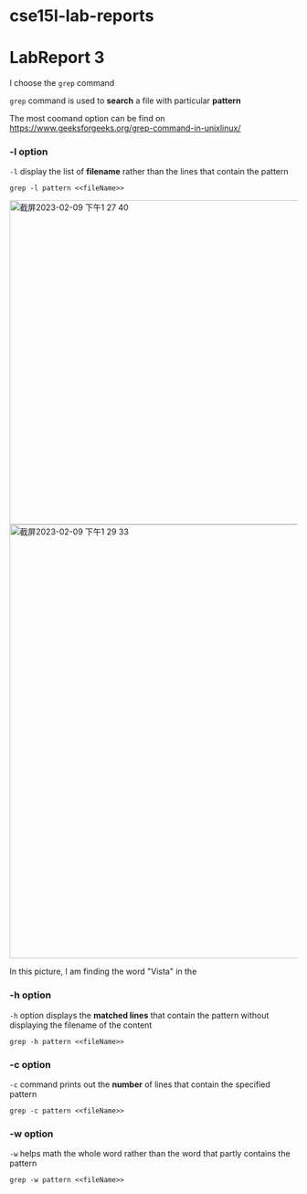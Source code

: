 # cse15l-lab-reports
# LabReport 3

I choose the ``grep`` command

``grep`` command is used to **search** a file with particular **pattern**

The most coomand option can be find on <https://www.geeksforgeeks.org/grep-command-in-unixlinux/>

### -l option

``-l`` display the list of **filename** rather than the lines that contain the pattern

````terminal
grep -l pattern <<fileName>>
````
<img width="568" alt="截屏2023-02-09 下午1 27 40" src="https://user-images.githubusercontent.com/114774291/217943971-862df8d9-fb1d-4bd4-aa50-b4a4b7ef6932.png">
<img width="760" alt="截屏2023-02-09 下午1 29 33" src="https://user-images.githubusercontent.com/114774291/217943990-e4525d14-9549-4b18-aa4e-54fab4d0b8ac.png">

In this picture, I am finding the word "Vista" in the 

### -h option

``-h`` option displays the **matched lines** that contain the pattern without displaying the filename of the content

````terminal
grep -h pattern <<fileName>>
````



### -c option

``-c`` command prints out the **number** of lines that contain the specified pattern

``````terminal
grep -c pattern <<fileName>>
``````



### -w option

``-w`` helps math the whole word rather than the word that partly contains the pattern


````terminal
grep -w pattern <<fileName>>
````


